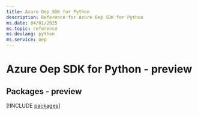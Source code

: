```yaml
---
title: Azure Oep SDK for Python
description: Reference for Azure Oep SDK for Python
ms.date: 04/01/2025
ms.topic: reference
ms.devlang: python
ms.service: oep
---
```

# Azure Oep SDK for Python - preview
## Packages - preview
[!INCLUDE [packages](oep-index.md)]